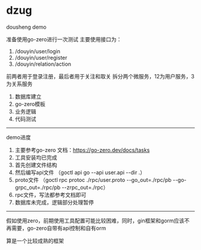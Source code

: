 # dzug
dousheng demo

准备使用go-zero进行一次测试
主要使用接口为：

1. /douyin/user/login
2. /douyin/user/register
3. /douyin/relation/action

前两者用于登录注册，最后者用于关注和取关
拆分两个微服务，12为用户服务，3为关系服务

1. 数据库建立
2. go-zero模板
3. 业务逻辑
4. 代码测试

---

demo进度

1. 主要参考go-zero 文档：https://go-zero.dev/docs/tasks
2. 工具安装均已完成 
3. 首先创建文件结构 
4. 然后编写api文件  （goctl api go --api user.api --dir .）
5. proto文件  （goctl rpc protoc ./rpc/user.proto --go_out=./rpc/pb --go-grpc_out=./rpc/pb --zrpc_out=./rpc）
5. rpc文件，写法都参考文档即可
6. 数据库未完成，逻辑部分处理暂停
---
假如使用zero，前期使用工具配置可能比较困难，同时，gin框架和gorm应该不再需要，go-zero自带有api控制和自有orm

算是一个比较成熟的框架